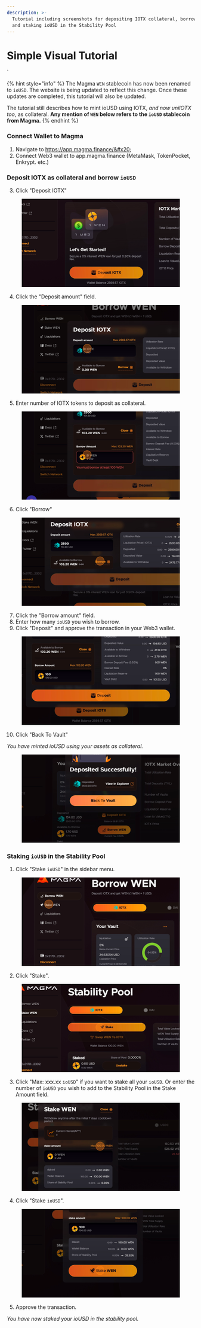 ```yaml
---
description: >-
  Tutorial including screenshots for depositing IOTX collateral, borrowing ioUSD
  and staking ioUSD in the Stability Pool
---
```


# Simple Visual Tutorial

\`

{% hint style="info" %}
The Magma `WEN` stablecoin has now been renamed to `ioUSD`. The website is being updated to reflect this change. Once these updates are completed, this tutorial will also be updated.

The tutorial still describes how to mint ioUSD using IOTX, _and now uniIOTX too_, as collateral. **Any mention of `WEN` below refers to the `ioUSD` stablecoin from Magma.**
{% endhint %}

### Connect Wallet to Magma&#x20;

1. Navigate to https://app.magma.finance/&#x20;
2. Connect Web3 wallet to app.magma.finance (MetaMask, TokenPocket, Enkrypt. etc.)&#x20;

### Deposit IOTX as collateral and borrow `ioUSD`&#x20;

3. Click "Deposit IOTX"&#x20;

<figure><img src="../.gitbook/assets/1.png" alt=""><figcaption></figcaption></figure>

4. Click the "Deposit amount" field.&#x20;

<figure><img src="../.gitbook/assets/2.png" alt=""><figcaption></figcaption></figure>

5. Enter number of IOTX tokens to deposit as collateral.&#x20;

<figure><img src="../.gitbook/assets/3.png" alt=""><figcaption></figcaption></figure>

6. Click "Borrow"&#x20;

<figure><img src="../.gitbook/assets/4.png" alt=""><figcaption></figcaption></figure>

7. Click the "Borrow amount" field.
8. Enter how many `ioUSD` you wish to borrow.&#x20;
9. Click "Deposit" and approve the transaction in your Web3 wallet.&#x20;

<figure><img src="../.gitbook/assets/5 (1).png" alt=""><figcaption></figcaption></figure>

10. Click "Back To Vault"

_You have minted ioUSD using your assets as collateral._

<figure><img src="../.gitbook/assets/image.png" alt=""><figcaption></figcaption></figure>

### Staking `ioUSD` in the Stability Pool&#x20;

1. Click "Stake `ioUSD`" in the sidebar menu.&#x20;

<figure><img src="../.gitbook/assets/image (1).png" alt=""><figcaption></figcaption></figure>

2. Click "Stake".

<figure><img src="../.gitbook/assets/8.png" alt=""><figcaption></figcaption></figure>

3. Click "Max: xxx.xx `ioUSD`" if you want to stake all your `ioUSD`. Or enter the number of `ioUSD` you wish to add to the Stability Pool in the Stake Amount field.

<figure><img src="../.gitbook/assets/9 (1).png" alt=""><figcaption></figcaption></figure>

4. Click "Stake `ioUSD`".

<figure><img src="../.gitbook/assets/10.png" alt=""><figcaption></figcaption></figure>

5. Approve the transaction.

_You have now staked your ioUSD in the stability pool._
